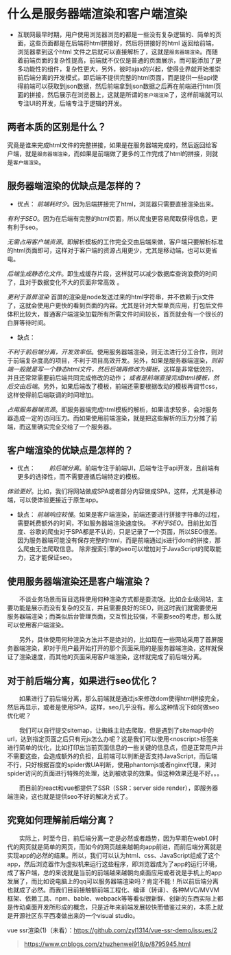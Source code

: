 # 什么是服务器端渲染和客户端渲染

* 互联网最早时期，用户使用浏览器浏览的都是一些没有复杂逻辑的、简单的页面，这些页面都是在后端将html拼接好，然后将拼接好的html 返回给前端，浏览器拿到这个html 文件之后就可以直接解析了，这就是`服务器端渲染`。而随着前端页面的复杂性提高，前端就不仅仅是普通的页面展示，而可能添加了更多功能性的组件，复杂性更大，另外，彼时ajax的兴起，使得业界就开始推崇前后端分离的开发模式，即后端不提供完整的html页面，而是提供一些api使得前端可以获取到json数据，然后前端拿到json数据之后再在前端进行html页面的拼接，然后展示在浏览器上，这就是所谓的`客户端渲染`了，这样前端就可以专注UI的开发，后端专注于逻辑的开发。

## 两者本质的区别是什么？

究竟是谁来完成html文件的完整拼接，如果是在服务器端完成的，然后返回给客户端，就是`服务器端渲染`，而如果是前端做了更多的工作完成了html的拼接，则就是`客户端渲染`。

## 服务器端渲染的优缺点是怎样的？
* 优点：
*前端耗时少*。因为后端拼接完了html，浏览器只需要直接渲染出来。

*有利于SEO*。因为在后端有完整的html页面，所以爬虫更容易爬取获得信息，更有利于seo。

*无需占用客户端资源*。即解析模板的工作完全交由后端来做，客户端只要解析标准的html页面即可，这样对于客户端的资源占用更少，尤其是移动端，也可以更省电。

*后端生成静态化文件*。即生成缓存片段，这样就可以减少数据库查询浪费的时间了，且对于数据变化不大的页面非常高效 。

*更利于首屏渲染* 首屏的渲染是node发送过来的html字符串，并不依赖于js文件了，这就会使用户更快的看到页面的内容。尤其是针对大型单页应用，打包后文件体积比较大，普通客户端渲染加载所有所需文件时间较长，首页就会有一个很长的白屏等待时间。

* 缺点：

*不利于前后端分离，开发效率低*。使用服务器端渲染，则无法进行分工合作，则对于前端复杂度高的项目，不利于项目高效开发。另外，如果是服务器端渲染，*则前端一般就是写一个静态html文件，然后后端再修改为模板*，这样是非常低效的，并且还常常需要前后端共同完成修改的动作； *或者是前端直接完成html模板，然后交由后端*。另外，如果后端改了模板，前端还需要根据改动的模板再调节css，这样使得前后端联调的时间增加。

*占用服务器端资源*。即服务器端完成html模板的解析，如果请求较多，会对服务器造成一定的访问压力。而如果使用前端渲染，就是把这些解析的压力分摊了前端，而这里确实完全交给了一个服务器。


## 客户端渲染的优缺点是怎样的？
* 优点：　　
*前后端分离*。前端专注于前端UI，后端专注于api开发，且前端有更多的选择性，而不需要遵循后端特定的模板。

*体验更好*。比如，我们将网站做成SPA或者部分内容做成SPA，这样，尤其是移动端，可以使体验更接近于原生app。

* 缺点：
*前端响应较慢*。如果是客户端渲染，前端还要进行拼接字符串的过程，需要耗费额外的时间，不如服务器端渲染速度快。
*不利于SEO*。目前比如百度、谷歌的爬虫对于SPA都是不认的，只是记录了一个页面，所以SEO很差。因为服务器端可能没有保存完整的html，而是前端通过js进行dom的拼接，那么爬虫无法爬取信息。 除非搜索引擎的seo可以增加对于JavaScript的爬取能力，这才能保证seo。

## 使用服务器端渲染还是客户端渲染？

　　不谈业务场景而盲目选择使用何种渲染方式都是耍流氓。比如企业级网站，主要功能是展示而没有复杂的交互，并且需要良好的SEO，则这时我们就需要使用服务器端渲染；而类似后台管理页面，交互性比较强，不需要seo的考虑，那么就可以使用客户端渲染。

　　另外，具体使用何种渲染方法并不是绝对的，比如现在一些网站采用了首屏服务器端渲染，即对于用户最开始打开的那个页面采用的是服务器端渲染，这样就保证了渲染速度，而其他的页面采用客户端渲染，这样就完成了前后端分离。


## 对于前后端分离，如果进行seo优化？
　　如果进行了前后端分离，那么前端就是通过js来修改dom使得html拼接完全，然后再显示，或者是使用SPA，这样，seo几乎没有。那么这种情况下如何做seo优化呢？

　　我们可以自行提交sitemap，让蜘蛛主动去爬取，但是遇到了sitemap中的url，达到指定页面之后只有元js怎么办呢？这是我们可以使用\<noscript>标签来进行简单的优化，比如打印出当前页面信息的一些关键的信息点，但是正常用户并不需要这些，会造成额外的负担，且前端可以判断是否支持JavaScript，而后端不行，只好根据百度的spider做UA判断，使用phantomjs或者nginx代理，来对spider访问的页面进行特殊的处理，达到被收录的效果。但这种效果还是不好。。。

　　而目前的react和vue都提供了SSR（SSR：server side render），即服务器端渲染，这也就是提供seo不好的解决方式了。

## 究竟如何理解前后端分离？
　　实际上，时至今日，前后端分离一定是必然或者趋势，因为早期在web1.0时代的网页就是简单的网页，而如今的网页越来越朝向app前进，而前后端分离就是实现app的必然的结果。所以，我们可以认为html、css、JavaScript组成了这个app，然后浏览器作为虚拟机来运行这些程序，即浏览器成为了app的运行环境，成了客户端，总的来说就是当前的前端越来越朝向桌面应用或者说是手机上的app发展了，而比如说电脑上的qq可以服务器端渲染吗？肯定不能！所以前后端分离也就成了必然。而我们目前接触额前端工程化、编译（转译）、各种MVC/MVVM框架、依赖工具、npm、bable、webpack等等看似很新鲜、创新的东西实际上都是传动桌面开发所形成的概念，只是近年来前端发展较快而借鉴过来的，本质上就是开源社区东平西凑做出来的一个visual studio。

vue ssr渲染(1)（未看）：https://github.com/zyl1314/vue-ssr-demo/issues/2


>  https://www.cnblogs.com/zhuzhenwei918/p/8795945.html

